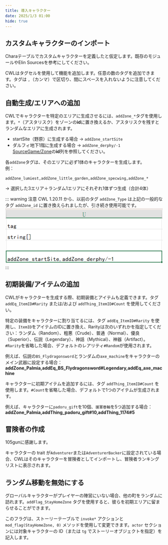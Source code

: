 ```yaml
---
title: 導入キャラクター
date: 2025/1/3 01:00
hide: true
---
```


## カスタムキャラクターのインポート

<LinkCard t="トウミィの MOD 作成講座" u="https://note.com/seacolor/n/n4118acf824fa?sub_rt=share_pw" i="https://cdn.discordapp.com/avatars/414045627400454144/b5f7f32a00b8653bd28ac58f9b85a2b8.webp" />

Charaテーブルでカスタムキャラクターを定義したと仮定します。既存のモジュールやElin Sourcesを参考にしてください。
<LinkCard t="SourceChara" u="https://elin-modding-resources.github.io/Elin.Docs/articles/10_Source%20Sheets/puddles_chara_note" />

CWLはタグセルを使用して機能を追加します。任意の数のタグを追加できます。タグは `,`（カンマ）で区切り、間にスペースを入れないように注意してください。

## 自動生成/エリアへの追加

CWLでキャラクターを特定のエリアに生成させるには、`addZone_*`タグを使用します。`*`（アスタリスク）をゾーンの**id**に置き換えるか、アスタリスクを残すとランダムなエリアに生成されます。
 
- startSite（野原）に生成する場合 → `addZone_startSite`  
- ダルフィ地下1階に生成する場合 → `addZone_derphy/-1`  
[SourceGame/Zone](https://docs.google.com/spreadsheets/d/16-LkHtVqjuN9U0rripjBn-nYwyqqSGg_/edit?gid=1819250752#gid=1819250752)の**id**列を参照してください。

各`addZone`タグは、そのエリアに必ず1体のキャラクターを生成します。  
例：  
```
addZone_lumiest,addZone_little_garden,addZone_specwing,addZone_*
```

→ 選択した3エリア＋ランダム1エリアにそれぞれ1体ずつ生成（合計4体）

::: warning 注意
CWL 1.20.11 から、以前のタグ `addZone_Type` は上記の一般的なタグ `addZone_id` に置き換えられましたが、引き続き使用可能です。
![img](./assets/spawn_chara.png)
:::

## 初期装備/アイテムの追加

CWLがキャラクターを生成する際、初期装備とアイテムも定義できます。タグ `addEq_ItemID#Rarity` または/および `addThing_ItemID#Count` を使用してください。

特定の装備をキャラクターに割り当てるには、タグ `addEq_ItemID#Rarity` を使用し、`ItemID`をアイテムのIDに置き換え、Rarityは次のいずれかを指定してください：ランダム（Random）、粗悪（Crude）、普通（Normal）、優良（Superior）、伝説（Legendary）、神話（Mythical）、神器（Artifact）。`#Rarity`を省略した場合、デフォルトのレアリティ`#Random`が使用されます。

例えば、伝説の`BS_Flydragonsword`とランダムの`axe_machine`をキャラクターのメイン武器に設定する場合：
**addZone_Palmia,addEq_BS_Flydragonsword#Legendary,addEq_axe_machine**

キャラクターに初期アイテムを追加するには、タグ `addThing_ItemID#Count` を使用します。`#Count`を省略した場合、デフォルトで1つのアイテムが生成されます。

例えば、キャラクターに`padoru_gift`を10個、`援軍巻軸`を5つ追加する場合：
**addZone_Palmia,addThing_padoru_gift#10,addThing_1174#5**

## 冒険者の作成

105gunに感謝します。

キャラクターの trait が`Adventurer`または`AdventurerBacker`に設定されている場合、CWLはそのキャラクターを冒険者としてインポートし、冒険者ランキングリストに表示されます。

## ランダム移動を無効にする

グローバルキャラクターがプレイヤーの陣営にいない場合、他の町をランダムに訪れます。`addFlag_StayHomeZone` タグを使用すると、彼らを初期エリアに留まらせることができます。

このフラグは、ストーリーテーブルで `invoke*` アクションと `mod_flag(StayHomeZone, 0)` メソッドを使用して変更できます。`actor` セクションには対象キャラクターの ID（または `tg` でストーリーオブジェクトを指定）を記入します。